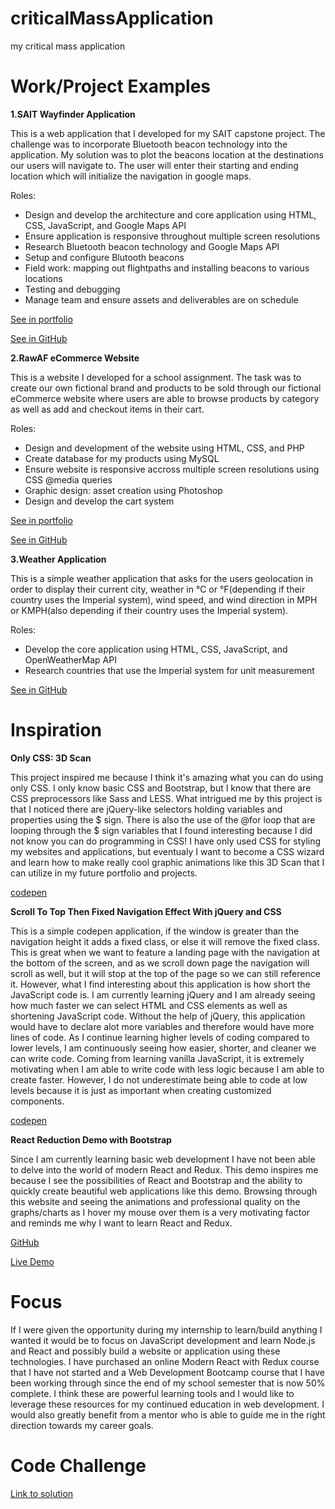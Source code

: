 # criticalMassApplication
my critical mass application

# Work/Project Examples
**1.SAIT Wayfinder Application**

This is a web application that I developed for my SAIT capstone project. The challenge was to incorporate Bluetooth beacon technology into the application. My solution was to plot the beacons location at the destinations our users will navigate to. The user will enter their starting and ending location which will initialize the navigation in google maps.

Roles:
- Design and develop the architecture and core application using HTML, CSS, JavaScript, and Google Maps API
- Ensure application is responsive throughout multiple screen resolutions
- Research Bluetooth beacon technology and Google Maps API
- Setup and configure Blutooth beacons
- Field work: mapping out flightpaths and installing beacons to various locations
- Testing and debugging
- Manage team and ensure assets and deliverables are on schedule

[See in portfolio](https://www.ocampomark.com/projects/wayfinder)

[See in GitHub](https://github.com/markocampo/wayfinder)

**2.RawAF eCommerce Website**

This is a website I developed for a school assignment. The task was to create our own fictional brand and products to be sold through our fictional eCommerce website where users are able to browse products by category as well as add and checkout items in their cart.

Roles:
- Design and development of the website using HTML, CSS, and PHP
- Create database for my products using MySQL
- Ensure website is responsive accross multiple screen resolutions using CSS @media queries
- Graphic design: asset creation using Photoshop
- Design and develop the cart system

[See in portfolio](https://www.ocampomark.com/projects/ecommerce-website)

[See in GitHub](https://github.com/markocampo/RawAF)

**3.Weather Application**

This is a simple weather application that asks for the users geolocation in order to display their current city, weather in °C or °F(depending if their country uses the Imperial system), wind speed, and wind direction in MPH or KMPH(also depending if their country uses the Imperial system).

Roles:
- Develop the core application using HTML, CSS, JavaScript, and OpenWeatherMap API
- Research countries that use the Imperial system for unit measurement

[See in GitHub](https://github.com/markocampo/weather-app)

# Inspiration
**Only CSS: 3D Scan**

This project inspired me because I think it's amazing what you can do using only CSS. I only know basic CSS and Bootstrap, but I know that there are CSS preprocessors like Sass and LESS. What intrigued me by this project is that I noticed there are jQuery-like selectors holding variables and properties using the $ sign. There is also the use of the @for loop that are looping through the $ sign variables that I found interesting because I did not know you can do programming in CSS! I have only used CSS for styling my websites and applications, but eventualy I want to become a CSS wizard and learn how to make really cool graphic animations like this 3D Scan that I can utilize in my future portfolio and projects.

[codepen](https://codepen.io/YusukeNakaya/pen/OGwmOV)

**Scroll To Top Then Fixed Navigation Effect With jQuery and CSS**

This is a simple codepen application, if the window is greater than the navigation height it adds a fixed class, or else it will remove the fixed class. This is great when we want to feature a landing page with the navigation at the bottom of the screen, and as we scroll down page the navigation will scroll as well, but it will stop at the top of the page so we can still reference it. However, what I find interesting about this application is how short the JavaScript code is. I am currently learning jQuery and I am already seeing how much faster we can select HTML and CSS elements as well as shortening JavaScript code. Without the help of jQuery, this application would have to declare alot more variables and therefore would have more lines of code. As I continue learning higher levels of coding compared to lower levels, I am continuously seeing how easier, shorter, and cleaner we can write code. Coming from learning vanilla JavaScript, it is extremely motivating when I am able to write code with less logic because I am able to create faster. However, I do not underestimate being able to code at low levels because it is just as important when creating customized components.

[codepen](https://codepen.io/atelierbram/pen/dMEadR)

**React Reduction Demo with Bootstrap**

Since I am currently learning basic web development I have not been able to delve into the world of modern React and Redux. This demo inspires me because I see the possibilities of React and Bootstrap and the ability to quickly create beautiful web applications like this demo. Browsing through this website and seeing the animations and professional quality on the graphs/charts as I hover my mouse over them is a very motivating factor and reminds me why I want to learn React and Redux.

[GitHub](https://github.com/reduction-admin/react-reduction)

[Live Demo](https://reduction-admin.github.io/react-reduction/)

# Focus

If I were given the opportunity during my internship to learn/build anything I wanted it would be to focus on JavaScript development and learn Node.js and React and possibly build a website or application using these technologies. I have purchased an online Modern React with Redux course that I have not started and a Web Development Bootcamp course that I have been working through since the end of my school semester that is now 50% complete. I think these are powerful learning tools and I would like to leverage these resources for my continued education in web development. I would also greatly benefit from a mentor who is able to guide me in the right direction towards my career goals.

# Code Challenge

[Link to solution](https://codesandbox.io/s/k29nj6pznr)
